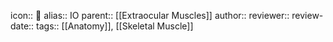 icon:: 💪
alias:: IO
parent:: [[Extraocular Muscles]] 
author:: 
reviewer::
review-date::
tags:: [[Anatomy]], [[Skeletal Muscle]]
